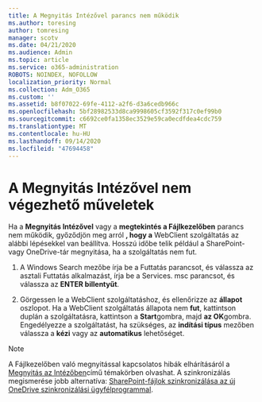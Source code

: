 ```yaml
---
title: A Megnyitás Intézővel parancs nem működik
ms.author: toresing
author: tomresing
manager: scotv
ms.date: 04/21/2020
ms.audience: Admin
ms.topic: article
ms.service: o365-administration
ROBOTS: NOINDEX, NOFOLLOW
localization_priority: Normal
ms.collection: Adm_O365
ms.custom: ''
ms.assetid: b8f07022-69fe-4112-a2f6-d3a6cedb966c
ms.openlocfilehash: 5bf28982533d8ca9998605cf3592f317c0ef99b0
ms.sourcegitcommit: c6692ce0fa1358ec3529e59ca0ecdfdea4cdc759
ms.translationtype: MT
ms.contentlocale: hu-HU
ms.lasthandoff: 09/14/2020
ms.locfileid: "47694458"
---
```

# <a name="open-with-explorer-isnt-working"></a>A Megnyitás Intézővel nem végezhető műveletek

Ha a **Megnyitás Intézővel** vagy a **megtekintés a Fájlkezelőben** parancs nem működik, győződjön meg arról **, hogy a** WebClient szolgáltatás az alábbi lépésekkel van beállítva. Hosszú időbe telik például a SharePoint-vagy OneDrive-tár megnyitása, ha a szolgáltatás nem fut. 
  
1. A Windows Search mezőbe írja be a Futtatás parancsot, és válassza az asztali Futtatás alkalmazást, írja be a Services. msc parancsot, és válassza az **ENTER billentyűt**.
    
2. Görgessen le a WebClient szolgáltatáshoz, és ellenőrizze az **állapot** oszlopot. Ha a WebClient szolgáltatás állapota nem **fut**, kattintson duplán a szolgáltatásra, kattintson a **Start**gombra, majd **az OK**gombra. Engedélyezze a szolgáltatást, ha szükséges, az **indítási típus** mezőben válassza a **kézi** vagy az **automatikus** lehetőséget. 
    
> [!NOTE]
> A Fájlkezelőben való megnyitással kapcsolatos hibák elhárításáról a [Megnyitás az Intézőben](https://go.microsoft.com/fwlink/?linkid=871665)című témakörben olvashat. A szinkronizálás megismerése jobb alternatíva: [SharePoint-fájlok szinkronizálása az új OneDrive szinkronizálási ügyfélprogrammal](https://go.microsoft.com/fwlink/?linkid=871666). 
  

